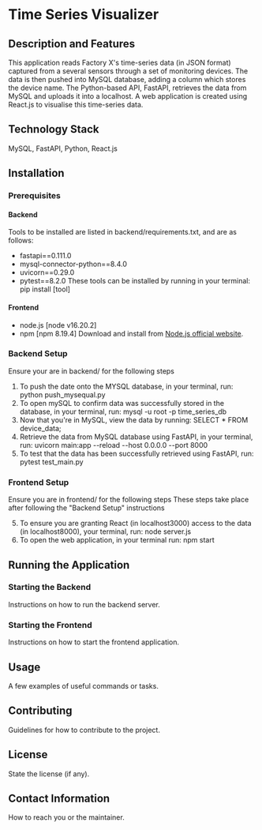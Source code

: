 # Time Series Visualizer

## Description and Features
This application reads Factory X's time-series data (in JSON format) captured from a several sensors through a set of monitoring devices.
The data is then pushed into MySQL database, adding a column which stores the device name.
The Python-based API, FastAPI, retrieves the data from MySQL and uploads it into a localhost.
A web application is created using React.js to visualise this time-series data.

## Technology Stack
MySQL, FastAPI, Python, React.js


## Installation

### Prerequisites
#### Backend
Tools to be installed are listed in backend/requirements.txt, and are as follows:
- fastapi==0.111.0
- mysql-connector-python==8.4.0
- uvicorn==0.29.0
- pytest==8.2.0
These tools can be installed by running in your terminal:
pip install [tool]

#### Frontend
- node.js [node v16.20.2]
- npm [npm 8.19.4]
Download and install from [Node.js official website](https://nodejs.org/).

### Backend Setup
Ensure your are in backend/ for the following steps

1. To push the date onto the MYSQL database, in your terminal, run:
python push_mysequal.py
2. To open mySQL to confirm data was successfully stored in the database, in your terminal, run:
mysql -u root -p time_series_db
3. Now that you're in MySQL, view the data by running:
SELECT * FROM device_data;
4. Retrieve the data from MySQL database using FastAPI, in your terminal, run:
uvicorn main:app --reload --host 0.0.0.0 --port 8000
5. To test that the data has been successfully retrieved using FastAPI, run:
pytest test_main.py

### Frontend Setup
Ensure you are in frontend/ for the following steps
These steps take place after following the "Backend Setup" instructions

5. To ensure you are granting React (in localhost3000) access to the data (in localhost8000), your terminal, run:
node server.js
6. To open the web application, in your terminal run:
npm start

## Running the Application

### Starting the Backend
Instructions on how to run the backend server.

### Starting the Frontend
Instructions on how to start the frontend application.

## Usage
A few examples of useful commands or tasks.

## Contributing
Guidelines for how to contribute to the project.

## License
State the license (if any).

## Contact Information
How to reach you or the maintainer.